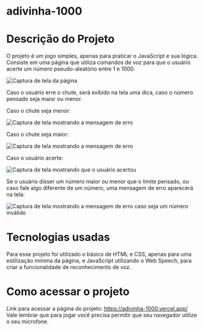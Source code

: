 # adivinha-1000

<h1>Descrição do Projeto</h1>

O projeto é um jogo simples, apenas para praticar o JavaScript e sua lógica. Consiste em uma página que utiliza comandos de voz para que o usuário acerte um número pseudo-aleatório entre 1 e 1000.

![Captura de tela da página](https://user-images.githubusercontent.com/119303049/220983934-61d2ad74-9cf7-4444-ba9a-b88400cb5eca.png)

Caso o usuário erre o chute, será exibido na tela uma dica, caso o número pensado seja maior ou menor.

Caso o chute seja menor:

![Captura de tela mostrando a mensagem de erro](https://user-images.githubusercontent.com/119303049/220984166-9d797c79-78a4-415e-ae1b-67b243d2e75d.png)

Caso o chute seja maior:

![Captura de tela mostrando a mensagem de erro](https://user-images.githubusercontent.com/119303049/220984330-9837e1ff-cc82-492b-9d54-6a893779e59d.png)

Caso o usuário acerte:

![Captura de tela mostrando que o usuário acertou](https://user-images.githubusercontent.com/119303049/220984437-0cefef4c-c0e1-4ed1-a66c-95bbc3b2c0c0.png)

Se o usuário disser um número maior ou menor que o limite pensado, ou caso fale algo diferente de um número, uma mensagem de erro aparecerá na tela:

![Captura de tela mostrando a mensagem de erro caso seja um número inválido](https://user-images.githubusercontent.com/119303049/220984674-6b39be5e-1876-4b21-9358-c5100253beee.png)

<h1>Tecnologias usadas</h1>

Para esse projeto foi utilizado o básico de HTML e CSS, apenas para uma estilização mínima da página, e JavaScript utilizando o Web Speech, para criar a funcionalidade de reconhecimento de voz.

<h1>Como acessar o projeto</h1>

Link para acessar a página do projeto: https://adivinha-1000.vercel.app/
Vale lembrar que para jogar você precisa permitir que seu navegador utilize o seu microfone.
